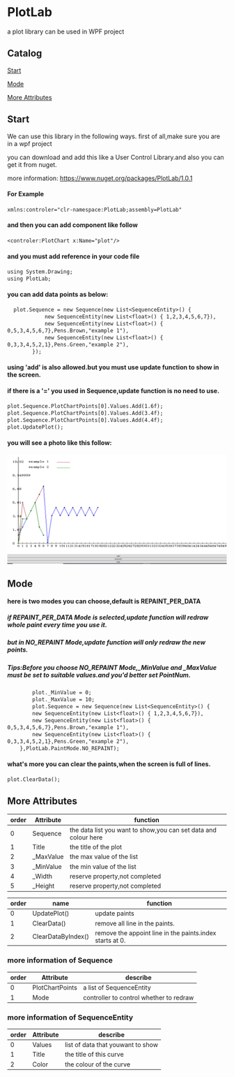 # PlotLab
a plot library can be used in WPF project

## Catalog

[Start](#start)

[Mode](#mode)

[More Attributes](#more-attributes)

## Start
We can use this library in the following ways.
first of all,make sure you are in a wpf project

you can download and add this like a User Control Library.and also you can get it from nuget.

more information: 
https://www.nuget.org/packages/PlotLab/1.0.1

#### For Example
    xmlns:controler="clr-namespace:PlotLab;assembly=PlotLab"
#### and then you can add component like follow
    <controler:PlotChart x:Name="plot"/>
#### and you must add reference in your code file
    using System.Drawing;
    using PlotLab;
#### you can add data points as below:
      plot.Sequence = new Sequence(new List<SequenceEntity>() {
                new SequenceEntity(new List<float>() { 1,2,3,4,5,6,7}),
                new SequenceEntity(new List<float>() { 0,5,3,4,5,6,7},Pens.Brown,"example 1"),
                new SequenceEntity(new List<float>() { 0,3,3,4,5,2,1},Pens.Green,"example 2"),
            });
#### using 'add' is also allowed.but you must use update function to show in the screen.
#### if there is a '=' you used in Sequence,update function is no need to use.
    plot.Sequence.PlotChartPoints[0].Values.Add(1.6f);
    plot.Sequence.PlotChartPoints[0].Values.Add(3.4f);
    plot.Sequence.PlotChartPoints[0].Values.Add(4.4f);
    plot.UpdatePlot();
#### you will see a photo like this follow:
![Example](https://github.com/dongfangyier/PlotLab/blob/master/img/example1.png)


## Mode
#### here is two modes you can choose,default is REPAINT_PER_DATA
##### if REPAINT_PER_DATA Mode is selected,update function will redraw whole paint every time you use it.

##### but in NO_REPAINT Mode,update function will only redraw the new points.
##### Tips:Before you choose NO_REPAINT Mode,_MinValue and _MaxValue must be set to suitable values.and you'd better set PointNum.
            plot._MinValue = 0;
            plot._MaxValue = 10;
            plot.Sequence = new Sequence(new List<SequenceEntity>() {
            new SequenceEntity(new List<float>() { 1,2,3,4,5,6,7}),
            new SequenceEntity(new List<float>() { 0,5,3,4,5,6,7},Pens.Brown,"example 1"),
            new SequenceEntity(new List<float>() { 0,3,3,4,5,2,1},Pens.Green,"example 2"),
        },PlotLab.PaintMode.NO_REPAINT);
#### what's more you can clear the paints,when the screen is full of lines.
    plot.ClearData();


## More Attributes
| order | Attribute|function
|---|---|---|
| 0| Sequence | the data list you want to show,you can set data and colour here |
| 1| Title|the title of the plot|
| 2 | _MaxValue|the max value of the list|
| 3 | _MinValue |the min value of the list|
| 4 | _Width|reserve property,not completed|
| 5 | _Height|reserve property,not completed|

| order | name|function
|---|---|---|
| 0| UpdatePlot() | update paints |
| 1| ClearData() |remove all line in the paints.|
| 2| ClearDataByIndex() |remove the appoint line in the paints.index starts at 0.|

### more information of Sequence
| order | Attribute|describe
|---|---|---|
| 0| PlotChartPoints | a list of SequenceEntity |
| 1| Mode | controller to control whether to redraw |
### more information of SequenceEntity
| order | Attribute|describe
|---|---|---|
| 0| Values | list of data that youwant to show |
| 1| Title|the title of this curve|
| 2 | Color|the colour of the curve|
    
    
